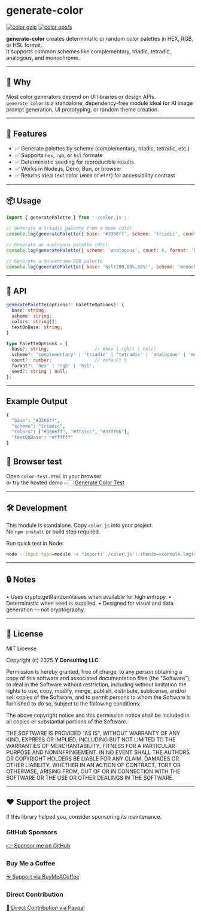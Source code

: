 # generate-color

[![color gzip](https://img.shields.io/endpoint?url=https://raw.githubusercontent.com/yvancg/generators/main/metrics/color.js.json)](../metrics/color.js.json)
[![color ops/s](https://img.shields.io/endpoint?url=https://raw.githubusercontent.com/yvancg/generators/main/bench/color.json)](../bench/color.json)

**generate-color** creates deterministic or random color palettes in HEX, RGB, or HSL format.  
It supports common schemes like complementary, triadic, tetradic, analogous, and monochrome.

---

## 🚀 Why

Most color generators depend on UI libraries or design APIs.  
`generate-color` is a standalone, dependency-free module ideal for AI image prompt generation, UI prototyping, or random theme creation.

---

## 🌟 Features

- ✅ Generate palettes by scheme (complementary, triadic, tetradic, etc.)  
- ✅ Supports `hex`, `rgb`, or `hsl` formats  
- ✅ Deterministic seeding for reproducible results  
- ✅ Works in Node.js, Deno, Bun, or browser  
- ✅ Returns ideal text color (`#000` or `#fff`) for accessibility contrast  

---

## 📦 Usage

```js
import { generatePalette } from './color.js';

// Generate a triadic palette from a base color
console.log(generatePalette({ base: '#3366ff', scheme: 'triadic', count: 5, format: 'hex' }));

// Generate an analogous palette (HSL)
console.log(generatePalette({ scheme: 'analogous', count: 6, format: 'hsl', seed: 'demo' }));

// Generate a monochrome RGB palette
console.log(generatePalette({ base: 'hsl(200,60%,50%)', scheme: 'monochrome', format: 'rgb' }));
```

---

## 🧠 API

```ts
generatePalette(options?: PaletteOptions): {
  base: string;
  scheme: string;
  colors: string[];
  textOnBase: string;
}

type PaletteOptions = {
  base?: string;                 // #hex | rgb() | hsl()
  scheme?: 'complementary' | 'triadic' | 'tetradic' | 'analogous' | 'monochrome' | 'random';
  count?: number;                // default 5
  format?: 'hex' | 'rgb' | 'hsl';
  seed?: string | null;
};
```

---

## Example Output

```bash
{
  "base": "#3366ff",
  "scheme": "triadic",
  "colors": ["#3366ff", "#ff33cc", "#33ff66"],
  "textOnBase": "#ffffff"
}
```


## 🧪 Browser test

Open `color-test.html` in your browser  
or try the hosted demo 👉🏻 
[Generate Color Test](https://yvancg.github.io/generators/generate-color/color-test.html)

---

## 🛠 Development

This module is standalone. Copy `color.js` into your project.  
No `npm install` or build step required.

Run quick test in Node:
```bash
node --input-type=module -e "import('./color.js').then(m=>console.log(m.generatePalette({scheme:'triadic'})))"
```

---

## 🔒 Notes

• Uses crypto.getRandomValues when available for high entropy.
• Deterministic when seed is supplied.
• Designed for visual and data generation — not cryptography.
  
---

## 🪪 License

MIT License  

Copyright (c) 2025 **Y Consulting LLC**

Permission is hereby granted, free of charge, to any person obtaining a copy
of this software and associated documentation files (the "Software"), to deal
in the Software without restriction, including without limitation the rights
to use, copy, modify, merge, publish, distribute, sublicense, and/or sell
copies of the Software, and to permit persons to whom the Software is
furnished to do so, subject to the following conditions:

The above copyright notice and this permission notice shall be included in
all copies or substantial portions of the Software.

THE SOFTWARE IS PROVIDED "AS IS", WITHOUT WARRANTY OF ANY KIND, EXPRESS OR
IMPLIED, INCLUDING BUT NOT LIMITED TO THE WARRANTIES OF MERCHANTABILITY,
FITNESS FOR A PARTICULAR PURPOSE AND NONINFRINGEMENT. IN NO EVENT SHALL THE
AUTHORS OR COPYRIGHT HOLDERS BE LIABLE FOR ANY CLAIM, DAMAGES OR OTHER
LIABILITY, WHETHER IN AN ACTION OF CONTRACT, TORT OR OTHERWISE, ARISING FROM,
OUT OF OR IN CONNECTION WITH THE SOFTWARE OR THE USE OR OTHER DEALINGS IN
THE SOFTWARE.

---

## ❤️ Support the project

If this library helped you, consider sponsoring its maintenance.

### GitHub Sponsors

[👉 Sponsor me on GitHub](https://github.com/sponsors/yvancg)

### Buy Me a Coffee

[☕ Support via BuyMeACoffee](https://buymeacoffee.com/yconsulting)

### Direct Contribution

[💸 Direct Contribution via Paypal](https://paypal.me/ComicStylePortrait)
